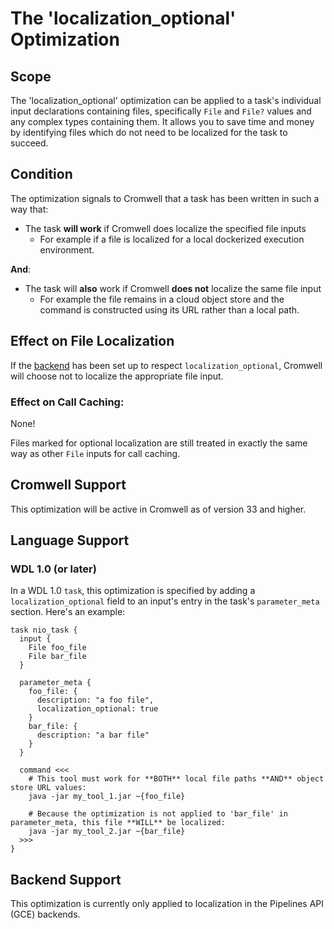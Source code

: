 # The 'localization_optional' Optimization

## Scope

The 'localization_optional' optimization can be applied to a task's individual input declarations containing files, specifically `File` and `File?` values and any complex types containing them. 
It allows you to save time and money by identifying files which do not need to be localized for the task to succeed.

## Condition

The optimization signals to Cromwell that a task has been written in such a way that:
 
 * The task **will work** if Cromwell does localize the specified file inputs
   * For example if a file is localized for a local dockerized execution environment.

**And**:

 * The task will **also** work if Cromwell **does not** localize the same file input
   * For example the file remains in a cloud object store and the command is constructed using its URL rather than a local path.

## Effect on File Localization

If the [backend](#backend-support) has been set up to respect `localization_optional`, Cromwell will 
choose not to localize the appropriate file input.

### Effect on Call Caching:

None! 

Files marked for optional localization are still treated in exactly the same way as other `File` inputs for call caching.

## Cromwell Support

This optimization will be active in Cromwell as of version 33 and higher.

## Language Support

### WDL 1.0 (or later)

In a WDL 1.0 `task`, this optimization is specified by adding a `localization_optional` field to 
an input's entry in the task's `parameter_meta` section. Here's an example:

```wdl
task nio_task {
  input {
    File foo_file
    File bar_file
  }
  
  parameter_meta {
    foo_file: {
      description: "a foo file",
      localization_optional: true
    }
    bar_file: {
      description: "a bar file"
    }
  }
  
  command <<<
    # This tool must work for **BOTH** local file paths **AND** object store URL values:
    java -jar my_tool_1.jar ~{foo_file}
    
    # Because the optimization is not applied to 'bar_file' in parameter_meta, this file **WILL** be localized:
    java -jar my_tool_2.jar ~{bar_file}
  >>>
}
```

## Backend Support

This optimization is currently only applied to localization in the Pipelines API (GCE) backends.
